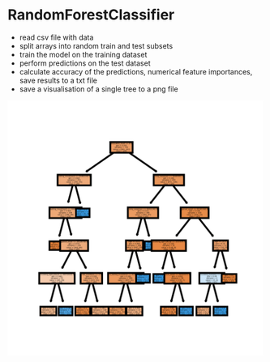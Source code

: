 # RandomForestClassifier

  * read csv file with data
  * split arrays into random train and test subsets
  * train the model on the training dataset
  * perform predictions on the test dataset
  * calculate accuracy of the predictions, numerical feature importances, save results to a txt file
  * save a visualisation of a single tree to a png file
  <img src="singleTree.png?raw=true">  
